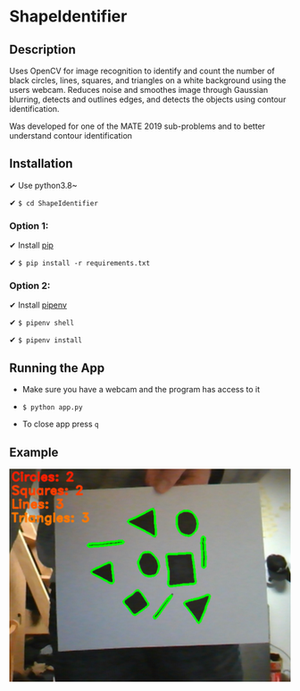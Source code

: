 # ShapeIdentifier

## Description
Uses OpenCV for image recognition to identify and count the number of black circles, lines, squares, and triangles on a white background using the users webcam. Reduces noise and smoothes image through Gaussian blurring, detects and outlines edges, and detects the objects using contour identification.

Was developed for one of the MATE 2019 sub-problems and to better understand contour identification 

## Installation

✔ Use python3.8~

✔ `$ cd ShapeIdentifier`

### Option 1:

✔ Install [pip](https://pip.pypa.io/en/stable/installing/)

✔ `$ pip install -r requirements.txt`

### Option 2:

✔ Install [pipenv](https://github.com/pypa/pipenv)

✔ `$ pipenv shell`

✔ `$ pipenv install`

## Running the App

- Make sure you have a webcam and the program has access to it

- `$ python app.py`

- To close app press `q`

## Example

<img src="./src/images/ShapeIdentifier.png">
